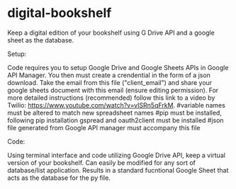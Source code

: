 # digital-bookshelf
Keep a digital edition of your bookshelf using G Drive API and a google sheet as the database.

Setup:

Code requires you to setup Google Drive and Google Sheets APIs in Google API Manager. You then must create a crendential in the form of a json download.
Take the email from this file ("client_email") and share your google sheets document with this email (ensure editing permission).
For more detailed instructions (recommended) follow this link to a video by Twilio: https://www.youtube.com/watch?v=vISRn5qFrkM.
#variable names must be altered to match new spreadsheet names
#pip must be installed, following pip installation gspread and oauth2client must be installed
#json file generated from Google API manager must accompany this file

Code:

Using terminal interface and code utilizing Google Drive API, keep a virtual version of your bookshelf. Can easily be modified for any sort of database/list application.
Results in a standard fucntional Google Sheet that acts as the database for the py file. 
